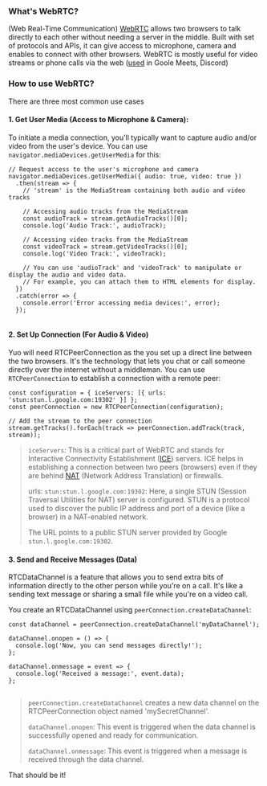 ### What's WebRTC? 
(Web Real-Time Communication)
[WebRTC](https://developer.mozilla.org/en-US/docs/Web/API/WebRTC_API) allows two browsers to talk directly to each other without needing a server in the middle. 
Built with set of protocols and APIs, it can give access to microphone, camera and enables to connect with other browsers. 
WebRTC is mostly useful for video streams or phone calls via the web ([used](https://medium.com/swlh/webrtc-the-technology-that-powers-google-meet-hangout-facebook-messenger-and-discord-cb926973d786) in Goole Meets, Discord)  

### How to use WebRTC? 
There are three most common use cases
#### 1. Get User Media (Access to Microphone & Camera):
To initiate a media connection, you'll typically want to capture audio and/or video from the user's device. You can use `navigator.mediaDevices.getUserMedia` for this:
```
// Request access to the user's microphone and camera
navigator.mediaDevices.getUserMedia({ audio: true, video: true })
  .then(stream => {
    // 'stream' is the MediaStream containing both audio and video tracks

    // Accessing audio tracks from the MediaStream
    const audioTrack = stream.getAudioTracks()[0];
    console.log('Audio Track:', audioTrack);

    // Accessing video tracks from the MediaStream
    const videoTrack = stream.getVideoTracks()[0];
    console.log('Video Track:', videoTrack);

    // You can use 'audioTrack' and 'videoTrack' to manipulate or display the audio and video data.
    // For example, you can attach them to HTML elements for display.
  })
  .catch(error => {
    console.error('Error accessing media devices:', error);
  });


```
#### 2. Set Up Connection (For Audio & Video)
Yuo will need RTCPeerConnection as the you set up a direct line between the two browsers. 
It's the technology that lets you chat or call someone directly over the internet without a middleman. 
You can use `RTCPeerConnection` to establish a connection with a remote peer:
```
const configuration = { iceServers: [{ urls: 'stun:stun.l.google.com:19302' }] };
const peerConnection = new RTCPeerConnection(configuration);

// Add the stream to the peer connection
stream.getTracks().forEach(track => peerConnection.addTrack(track, stream));

```

> `iceServers`: This is a critical part of WebRTC and stands for Interactive Connectivity Establishment ([ICE](https://datatracker.ietf.org/doc/html/rfc5245)) servers. ICE helps in establishing a connection between two peers (browsers) even if they are behind [NAT](https://avinetworks.com/glossary/network-address-translation/) (Network Address Translation) or firewalls.
> 
> urls: `stun:stun.l.google.com:19302`: Here, a single STUN (Session Traversal Utilities for NAT) server is configured. STUN is a protocol used to discover the public IP address and port of a device (like a browser) in a NAT-enabled network.
> 
> The URL points to a public STUN server provided by Google `stun.l.google.com:19302`.
> 
#### 3. Send and Receive Messages (Data)
RTCDataChannel is a feature that allows you to send extra bits of information directly to the other person while you're on a call. 
It's like a sending text message or sharing a small file while you're on a video call.

You create an RTCDataChannel using `peerConnection.createDataChannel`:

```
const dataChannel = peerConnection.createDataChannel('myDataChannel');

dataChannel.onopen = () => {
  console.log('Now, you can send messages directly!');
};

dataChannel.onmessage = event => {
  console.log('Received a message:', event.data);
};


```
> `peerConnection.createDataChannel` creates a new data channel on the RTCPeerConnection object named 'mySecretChannel'.
>
> `dataChannel.onopen`: This event is triggered when the data channel is successfully opened and ready for communication.
>
> `dataChannel.onmessage`: This event is triggered when a message is received through the data channel.


That should be it!
